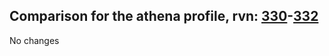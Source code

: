 ## Comparison for the athena profile, rvn: [330](https://github.com/PRO100KatYT/FortniteProfileRevisions/tree/main/profiles/athena/330%20athena.json)-[332](https://github.com/PRO100KatYT/FortniteProfileRevisions/tree/main/profiles/athena/332%20athena.json)

No changes
